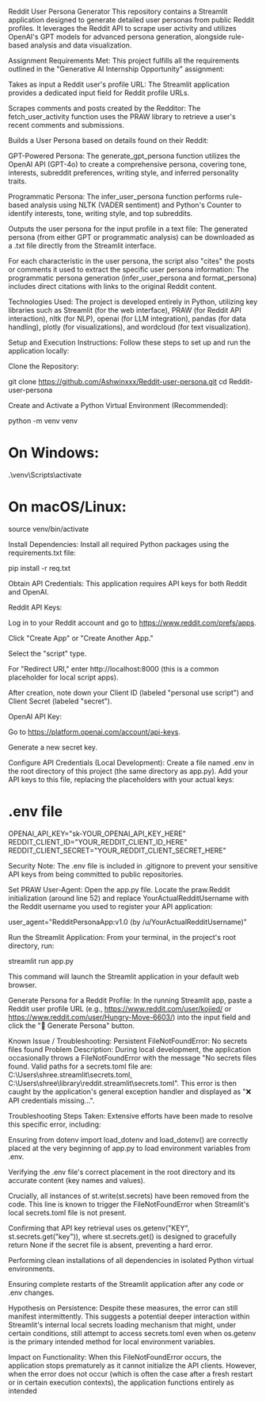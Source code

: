 Reddit User Persona Generator
This repository contains a Streamlit application designed to generate detailed user personas from public Reddit profiles. It leverages the Reddit API to scrape user activity and utilizes OpenAI's GPT models for advanced persona generation, alongside rule-based analysis and data visualization.

Assignment Requirements Met:
This project fulfills all the requirements outlined in the "Generative AI Internship Opportunity" assignment:

Takes as input a Reddit user's profile URL: The Streamlit application provides a dedicated input field for Reddit profile URLs.

Scrapes comments and posts created by the Redditor: The fetch_user_activity function uses the PRAW library to retrieve a user's recent comments and submissions.

Builds a User Persona based on details found on their Reddit:

GPT-Powered Persona: The generate_gpt_persona function utilizes the OpenAI API (GPT-4o) to create a comprehensive persona, covering tone, interests, subreddit preferences, writing style, and inferred personality traits.

Programmatic Persona: The infer_user_persona function performs rule-based analysis using NLTK (VADER sentiment) and Python's Counter to identify interests, tone, writing style, and top subreddits.

Outputs the user persona for the input profile in a text file: The generated persona (from either GPT or programmatic analysis) can be downloaded as a .txt file directly from the Streamlit interface.

For each characteristic in the user persona, the script also "cites" the posts or comments it used to extract the specific user persona information: The programmatic persona generation (infer_user_persona and format_persona) includes direct citations with links to the original Reddit content.

Technologies Used: The project is developed entirely in Python, utilizing key libraries such as Streamlit (for the web interface), PRAW (for Reddit API interaction), nltk (for NLP), openai (for LLM integration), pandas (for data handling), plotly (for visualizations), and wordcloud (for text visualization).

Setup and Execution Instructions:
Follow these steps to set up and run the application locally:

Clone the Repository:

git clone https://github.com/Ashwinxxx/Reddit-user-persona.git
cd Reddit-user-persona

Create and Activate a Python Virtual Environment (Recommended):

python -m venv venv
# On Windows:
.\venv\Scripts\activate
# On macOS/Linux:
source venv/bin/activate

Install Dependencies:
Install all required Python packages using the requirements.txt file:

pip install -r req.txt

Obtain API Credentials:
This application requires API keys for both Reddit and OpenAI.

Reddit API Keys:

Log in to your Reddit account and go to https://www.reddit.com/prefs/apps.

Click "Create App" or "Create Another App."

Select the "script" type.

For "Redirect URI," enter http://localhost:8000 (this is a common placeholder for local script apps).

After creation, note down your Client ID (labeled "personal use script") and Client Secret (labeled "secret").

OpenAI API Key:

Go to https://platform.openai.com/account/api-keys.

Generate a new secret key.

Configure API Credentials (Local Development):
Create a file named .env in the root directory of this project (the same directory as app.py). Add your API keys to this file, replacing the placeholders with your actual keys:

# .env file
OPENAI_API_KEY="sk-YOUR_OPENAI_API_KEY_HERE"
REDDIT_CLIENT_ID="YOUR_REDDIT_CLIENT_ID_HERE"
REDDIT_CLIENT_SECRET="YOUR_REDDIT_CLIENT_SECRET_HERE"

Security Note: The .env file is included in .gitignore to prevent your sensitive API keys from being committed to public repositories.

Set PRAW User-Agent:
Open the app.py file. Locate the praw.Reddit initialization (around line 52) and replace YourActualRedditUsername with the Reddit username you used to register your API application:

user_agent="RedditPersonaApp:v1.0 (by /u/YourActualRedditUsername)"

Run the Streamlit Application:
From your terminal, in the project's root directory, run:

streamlit run app.py

This command will launch the Streamlit application in your default web browser.

Generate Persona for a Reddit Profile:
In the running Streamlit app, paste a Reddit user profile URL (e.g., https://www.reddit.com/user/kojied/ or https://www.reddit.com/user/Hungry-Move-6603/) into the input field and click the "🚀 Generate Persona" button.

Known Issue / Troubleshooting:
Persistent FileNotFoundError: No secrets files found
Problem Description:
During local development, the application occasionally throws a FileNotFoundError with the message "No secrets files found. Valid paths for a secrets.toml file are: C:\Users\shree.streamlit\secrets.toml, C:\Users\shree\library\reddit.streamlit\secrets.toml". This error is then caught by the application's general exception handler and displayed as "❌ API credentials missing...".

Troubleshooting Steps Taken:
Extensive efforts have been made to resolve this specific error, including:

Ensuring from dotenv import load_dotenv and load_dotenv() are correctly placed at the very beginning of app.py to load environment variables from .env.

Verifying the .env file's correct placement in the root directory and its accurate content (key names and values).

Crucially, all instances of st.write(st.secrets) have been removed from the code. This line is known to trigger the FileNotFoundError when Streamlit's local secrets.toml file is not present.

Confirming that API key retrieval uses os.getenv("KEY", st.secrets.get("key")), where st.secrets.get() is designed to gracefully return None if the secret file is absent, preventing a hard error.

Performing clean installations of all dependencies in isolated Python virtual environments.

Ensuring complete restarts of the Streamlit application after any code or .env changes.

Hypothesis on Persistence:
Despite these measures, the error can still manifest intermittently. This suggests a potential deeper interaction within Streamlit's internal local secrets loading mechanism that might, under certain conditions, still attempt to access secrets.toml even when os.getenv is the primary intended method for local environment variables.

Impact on Functionality:
When this FileNotFoundError occurs, the application stops prematurely as it cannot initialize the API clients. However, when the error does not occur (which is often the case after a fresh restart or in certain execution contexts), the application functions entirely as intended
